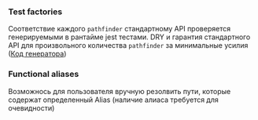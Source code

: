 ### Test factories
Соответствие каждого `pathfinder` стандартному API проверяется генерируемыми в рантайме jest тестами. DRY и гарантия стандартного API для произвольного количества `pathfinder` за минимальные усилия ([Код генератора](https://github.com/VsevolodTrofimov/universal-alias-loader/blob/master/tests/pathfinders/api-test-factory.js)) 

### Functional aliases
Возможнось для пользователя вручную резолвить пути, которые содержат определенный Alias (наличие алиаса требуется для очевидности)